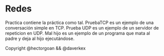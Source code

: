 # Redes

Practica contiene la práctica como tal.
PruebaTCP es un ejemplo de una conversación simple en TCP.
Prueba UDP es un ejemplo de un servidor de repeticion en UDP.
Mal hijo es un ejemplo de un programa que mata al padre y deja al hijo ejecutándose.

Copyright @hectorgoan && @daverkex
